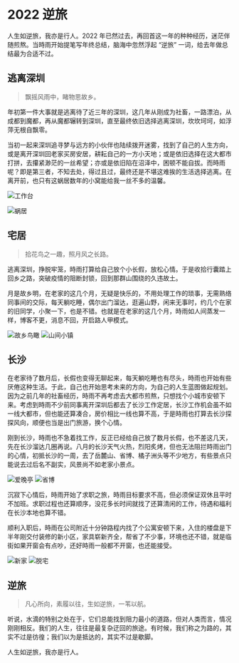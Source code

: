 # 2022 逆旅

人生如逆旅，我亦是行人。2022 年已然过去，再回首这一年的种种经历，迷茫伴随煎熬。当時雨开始提笔写年终总结，脑海中忽然浮起 “逆旅” 一词，给去年做总结最为合适不过。

## 逃离深圳

> 飘摇风雨中，睹物思故乡。

年初第一件大事就是逃离待了近三年的深圳，这几年从刚成为社畜，一路漂泊，从成都到魔都，再从魔都辗转到深圳，直至最终依旧选择逃离深圳，坎坎坷坷，如浮萍无根自飘零。

当初一起来深圳追寻梦与远方的小伙伴也陆续拨开迷雾，找到了自己的人生方向，或是离开深圳回老家买房安居，耕耘自己的一方小天地；或是依旧选择在这大都市打拼，去攥紧渺茫的一丝希望；亦或是依旧陷在沼泽中，困顿不能自拔。而時雨呢？即是第三者，不知去处，得过且过，最终还是不堪这难挨的生活选择逃离。在离开前，也只有这蜗居数年的小窝能给我一丝不多的温馨。

![工作台](/IMAGES/2023/2023-逆旅/工作台.jpg)

![蜗居](/IMAGES/2023/2023-逆旅/蜗居.jpg)

## 宅居

> 拾花鸟之一趣，照月风之长路。

逃离深圳，挣脱牢笼，時雨打算给自己放个小长假，放松心情。于是收拾行囊踏上回乡之路，突破疫情的阻断封锁，回到那群山围绕的久违故土。

月是故乡明，在老家的这几个月，无疑是快乐的，不用处理工作的琐事，无需熟络同事间的交际，每天躺吃睡，偶尔出门溜达，逛遍山野，闲来无事时，约几个在家的旧同学，小聚一下，也是不错。也就是在老家的这几个月，時雨如人间蒸发一样，博客不更，消息不回，开启路人甲模式。

![故乡鸟瞰](/IMAGES/2023/2023-逆旅/故乡鸟瞰.jpg)
![山间小镇](/IMAGES/2023/2023-逆旅/山间小镇.jpg)

## 长沙

在老家待了数月后，长假也变得无聊起来，每天躺吃睡也有尽头，時雨也开始有些厌倦这种生活。于此，自己也开始思考未来的方向，为自己的人生蓝图做起规划。因为之前几年的社畜经历，時雨不再考虑去大都市煎熬，只想找个小城市安顿下来。考虑到時雨不少前同事离开深圳后都去了长沙工作定居，长沙工作机会虽不如一线大都市，但也能还算凑合，房价相比一线也算不高，于是時雨也打算去长沙探探风向，顺便也当是出门旅游，换个心情。

刚到长沙，時雨也不急着找工作，反正已经给自己放了数月长假，也不差这几天，先在长沙溜达几圈再说。八月的长沙天气火热，烈阳炙烤，但也无法阻拦時雨出门的心情，初抵长沙的一周，去了岳麓山、省博、橘子洲头等不少地方，有些景点只能说去过后名不副实，风景尚不如老家小景点。

![爱晚亭](/IMAGES/2023/2023-逆旅/爱晚亭.jpg)
![省博](/IMAGES/2023/2023-逆旅/省博.jpg)

沉寂下心情后，時雨开始了求职之旅，時雨目标要求不高，但必须保证双休且平时不加班。求职过程也还算顺序，没花多长时间就找了还算清闲的工作，待遇和福利在长沙本地也算不错。

顺利入职后，時雨在公司附近十分钟路程内找了个公寓安顿下来，入住的楼盘是下半年刚交付装修的新小区，家具崭新齐全，帮省了不少事，环境也还不错，就是临街如果开窗会有点吵，还好時雨一般都不开窗，也还能接受。

![新家](/IMAGES/2023/2023-逆旅/新家.jpg)
![脱宅](/IMAGES/2023/2023-逆旅/脱宅.jpg)

## 逆旅

> 凡心所向，素履以往，生如逆旅，一苇以航。

听说，水滴的特别之处在于，它们总能找到阻力最小的道路，但对人类而言，情况刚刚相反。我们的人生，往往是最复杂迂回的旅途。有时候，我们称之为路的，其实不过是彷徨；我们以为是抵达的，其实不过是歇脚。

人生如逆旅，我亦是行人。